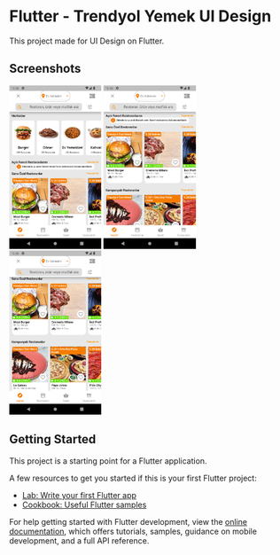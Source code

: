 # Flutter - Trendyol Yemek UI Design

This project made for UI Design on Flutter.

## Screenshots 

<img src="https://github.com/wazzapsenk/Flutter-Trendyol-Yemek-UI/blob/master/screen1.png" width="33%"></img> <img src="https://github.com/wazzapsenk/Flutter-Trendyol-Yemek-UI/blob/master/screen2.png" width="33%"></img> <img src="https://github.com/wazzapsenk/Flutter-Trendyol-Yemek-UI/blob/master/screen3.png" width="33%"></img>




## Getting Started

This project is a starting point for a Flutter application.

A few resources to get you started if this is your first Flutter project:

- [Lab: Write your first Flutter app](https://docs.flutter.dev/get-started/codelab)
- [Cookbook: Useful Flutter samples](https://docs.flutter.dev/cookbook)

For help getting started with Flutter development, view the
[online documentation](https://docs.flutter.dev/), which offers tutorials,
samples, guidance on mobile development, and a full API reference.
